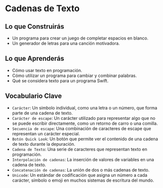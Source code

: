 # Cadenas de Texto

## Lo que Construirás
- Un programa para crear un juego de completar espacios en blanco.
- Un generador de letras para una canción motivadora.

## Lo que Aprenderás
- Cómo usar texto en programación.
- Cómo utilizar un programa para cambiar y combinar palabras.
- Qué se considera texto para un programa Swift.

## Vocabulario Clave
- ``Carácter``: Un símbolo individual, como una letra o un número, que forma parte de una cadena de texto.
- ``Carácter de escape``: Un carácter utilizado para representar algo que no se puede escribir directamente, como un retorno de carro o una comilla.
- ``Secuencia de escape``: Una combinación de caracteres de escape que representan un carácter especial.
- ``Botón Quick Look``: Un botón que permite ver el contenido de una cadena de texto durante la depuración.
- ``Cadena de Texto``: Una serie de caracteres que representan texto en programación.
- ``Interpolación de cadenas``: La inserción de valores de variables en una cadena de texto.
- ``Concatenación de cadenas``: La unión de dos o más cadenas de texto.
- ``Unicode``: Un estándar de codificación que asigna un número a cada carácter, símbolo o emoji en muchos sistemas de escritura del mundo.
#
